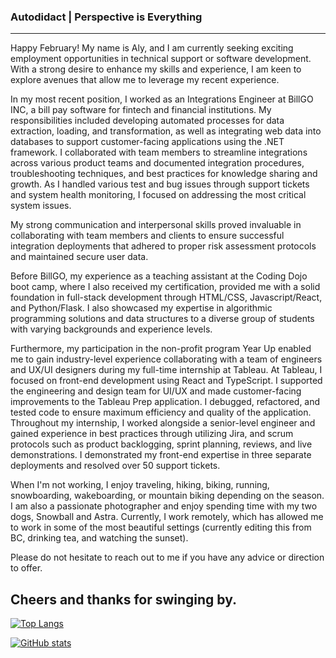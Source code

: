 ### Autodidact |  Perspective is Everything

---
Happy February! My name is Aly, and I am currently seeking exciting employment opportunities in technical support or software development. With a strong desire to enhance my skills and experience, I am keen to explore avenues that allow me to leverage my recent experience.

In my most recent position, I worked as an Integrations Engineer at BillGO INC, a bill pay software for fintech and financial institutions. My responsibilities included developing automated processes for data extraction, loading, and transformation, as well as integrating web data into databases to support customer-facing applications using the .NET framework. I collaborated with team members to streamline integrations across various product teams and documented integration procedures, troubleshooting techniques, and best practices for knowledge sharing and growth. As I handled various test and bug issues through support tickets and system health monitoring, I focused on addressing the most critical system issues.

My strong communication and interpersonal skills proved invaluable in collaborating with team members and clients to ensure successful integration deployments that adhered to proper risk assessment protocols and maintained secure user data.

Before BillGO, my experience as a teaching assistant at the Coding Dojo boot camp, where I also received my certification, provided me with a solid foundation in full-stack development through HTML/CSS, Javascript/React, and Python/Flask. I also showcased my expertise in algorithmic programming solutions and data structures to a diverse group of students with varying backgrounds and experience levels. 

Furthermore, my participation in the non-profit program Year Up enabled me to gain industry-level experience collaborating with a team of engineers and UX/UI designers during my full-time internship at Tableau. At Tableau, I focused on front-end development using React and TypeScript. I supported the engineering and design team for UI/UX and made customer-facing improvements to the Tableau Prep application. I debugged, refactored, and tested code to ensure maximum efficiency and quality of the application. Throughout my internship, I worked alongside a senior-level engineer and gained experience in best practices through utilizing Jira, and scrum protocols such as product backlogging, sprint planning, reviews, and live demonstrations. I demonstrated my front-end expertise in three separate deployments and resolved over 50 support tickets.

When I'm not working, I enjoy traveling, hiking, biking, running, snowboarding, wakeboarding, or mountain biking depending on the season. I am also a passionate photographer and enjoy spending time with my two dogs, Snowball and Astra. Currently, I work remotely, which has allowed me to work in some of the most beautiful settings (currently editing this from BC, drinking tea, and watching the sunset).

Please do not hesitate to reach out to me if you have any advice or direction to offer.

Cheers and thanks for swinging by.
---

[![Top Langs](https://github-readme-stats.vercel.app/api/top-langs/?username=aefalshaw&layout=compact&theme=nord)](https://github.com/aefalshaw/github-readme-stats)


[![GitHub stats](https://github-readme-stats.vercel.app/api?username=aefalshaw&show_icons=true&theme=nord)](https://github.com/aefalshaw/github-readme-stats)


